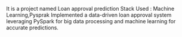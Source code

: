 It is a project named Loan approval prediction
Stack Used : Machine Learning,Pysprak
 		Implemented a data-driven loan approval system leveraging PySpark for big data processing and machine learning for accurate predictions.
